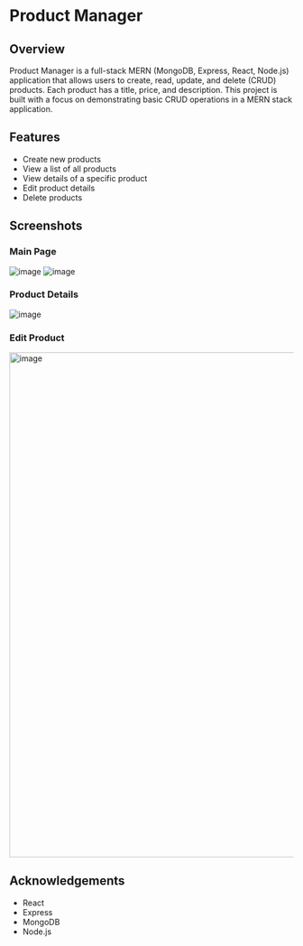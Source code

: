 # Product Manager

## Overview

Product Manager is a full-stack MERN (MongoDB, Express, React, Node.js) application that allows users to create, read, update, and delete (CRUD) products. Each product has a title, price, and description. This project is built with a focus on demonstrating basic CRUD operations in a MERN stack application.

## Features

- Create new products
- View a list of all products
- View details of a specific product
- Edit product details
- Delete products

## Screenshots
### Main Page
![image](https://github.com/RazanHarashe/Product_Manager/assets/144386815/fb9ffa24-32e6-4c77-b183-bb77d7e9c689)
![image](https://github.com/RazanHarashe/Product_Manager/assets/144386815/b34318dc-e376-424e-b7b3-eafcd462e1b3)


### Product Details
![image](https://github.com/RazanHarashe/Product_Manager/assets/144386815/1ef91842-0d22-4ce6-910b-42a33638a7e8)


### Edit Product
<img width="895" alt="image" src="https://github.com/RazanHarashe/Product_Manager/assets/144386815/a85ce9c3-994e-48a5-b9d1-a0486092dc21">

## Acknowledgements
- React
- Express
- MongoDB
- Node.js

